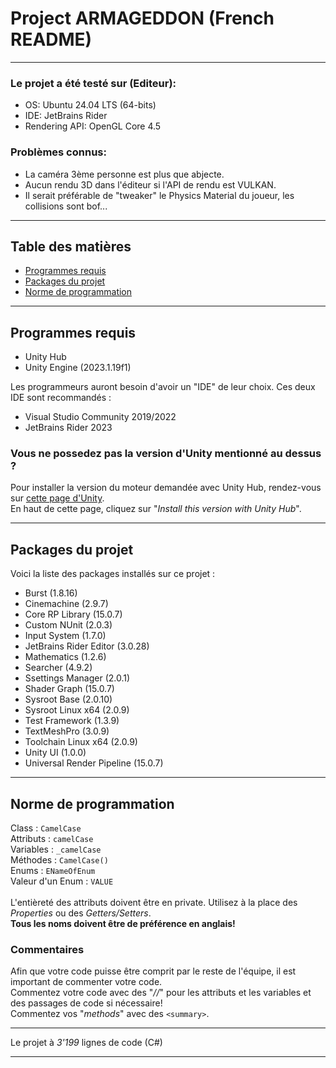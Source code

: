 # Project ARMAGEDDON (French README)

<hr>


### Le projet a été testé sur (Editeur):
  - OS: Ubuntu 24.04 LTS (64-bits)<br/>
  - IDE: JetBrains Rider<br/>
  - Rendering API: OpenGL Core 4.5<br/>

 
### Problèmes connus:
 - La caméra 3ème personne est plus que abjecte.
 - Aucun rendu 3D dans l'éditeur si l'API de rendu est VULKAN.
 - Il serait préférable de "tweaker" le Physics Material du joueur, les collisions sont bof...

<hr>

## Table des matières

<!--ts-->
   * [Programmes requis](#programmes-requis)
   * [Packages du projet](#packages-du-projet)
   * [Norme de programmation](#norme-de-programmation)
<!--te-->

<hr>

## Programmes requis
  - Unity Hub
  - Unity Engine (2023.1.19f1)

Les programmeurs auront besoin d'avoir un "IDE" de leur choix. Ces deux IDE sont recommandés :
  - Visual Studio Community 2019/2022
  - JetBrains Rider 2023

### Vous ne possedez pas la version d'Unity mentionné au dessus ?
  Pour installer la version du moteur demandée avec Unity Hub, rendez-vous sur [cette page d'Unity](https://unity.com/releases/editor/whats-new/2023.1.19).<br>
  En haut de cette page, cliquez sur "<i>Install this version with Unity Hub</i>".

<hr>

## Packages du projet

Voici la liste des packages installés sur ce projet :
 - Burst (1.8.16)
 - Cinemachine (2.9.7)
 - Core RP Library (15.0.7)
 - Custom NUnit (2.0.3)
 - Input System (1.7.0)
 - JetBrains Rider Editor (3.0.28)
 - Mathematics (1.2.6)
 - Searcher (4.9.2)
 - Ssettings Manager (2.0.1)
 - Shader Graph (15.0.7)
 - Sysroot Base (2.0.10)
 - Sysroot Linux x64 (2.0.9)
 - Test Framework (1.3.9)
 - TextMeshPro (3.0.9)
 - Toolchain Linux x64 (2.0.9)
 - Unity UI (1.0.0)
 - Universal Render Pipeline (15.0.7)

<hr>

## Norme de programmation

  Class :
    ```
    CamelCase
    ```<br>
  Attributs :
    ```
    camelCase
    ```<br>
  Variables :
    ```
    _camelCase
    ```<br>
  Méthodes :
    ```
    CamelCase()
    ```<br>
  Enums :
    ```
    ENameOfEnum
    ```<br>
  Valeur d'un Enum :
    ```
    VALUE
    ```<br><br>
L'entièreté des attributs doivent être en private. Utilisez à la place des <i>Properties</i> ou des <i>Getters/Setters</i>.<br>
<strong>Tous les noms doivent être de préférence en anglais!</strong>

### Commentaires
  Afin que votre code puisse être comprit par le reste de l'équipe, il est important de commenter votre code.<br>
  Commentez votre code avec des "<i>//</i>" pour les attributs et les variables et des passages de code si nécessaire!<br>
  Commentez vos "<i>methods</i>" avec des ```<summary>```.

<hr>

Le projet à <i>3'199</i> lignes de code (C#)

<hr>  
